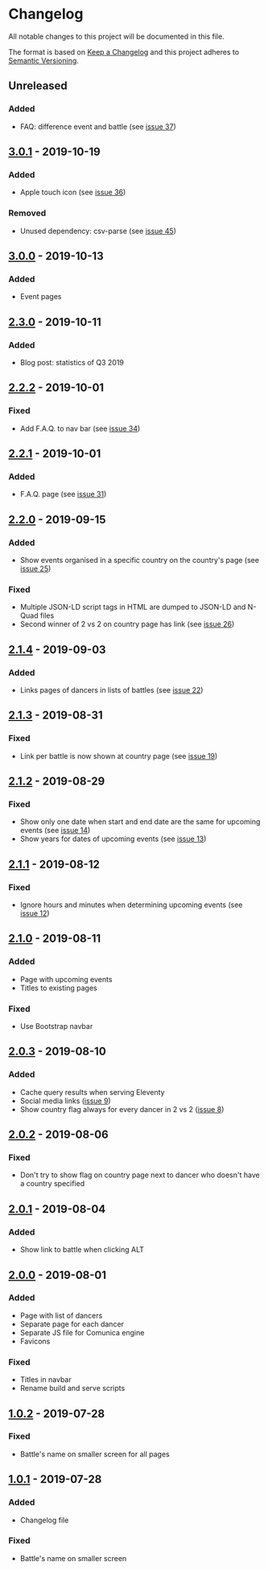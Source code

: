 # Changelog

All notable changes to this project will be documented in this file.

The format is based on [Keep a Changelog](http://keepachangelog.com/en/1.0.0/)
and this project adheres to [Semantic Versioning](http://semver.org/spec/v2.0.0.html).

## Unreleased

### Added
- FAQ: difference event and battle (see [issue 37](https://github.com/dancehall-battle/website/issues/37))

## [3.0.1] - 2019-10-19

### Added
- Apple touch icon (see [issue 36](https://github.com/dancehall-battle/website/issues/36))

### Removed
- Unused dependency: csv-parse (see [issue 45](https://github.com/dancehall-battle/website/issues/45))

## [3.0.0] - 2019-10-13

### Added
- Event pages

## [2.3.0] -  2019-10-11

### Added
- Blog post: statistics of Q3 2019

## [2.2.2] - 2019-10-01

### Fixed
- Add F.A.Q. to nav bar (see [issue 34](https://github.com/dancehall-battle/website/issues/34))

## [2.2.1] - 2019-10-01

### Added
- F.A.Q. page (see [issue 31](https://github.com/dancehall-battle/website/issues/31))

## [2.2.0] - 2019-09-15

### Added
- Show events organised in a specific country on the country's page (see [issue 25](https://github.com/dancehall-battle/website/issues/25))

### Fixed
- Multiple JSON-LD script tags in HTML are dumped to JSON-LD and N-Quad files
- Second winner of 2 vs 2 on country page has link (see [issue 26](https://github.com/dancehall-battle/website/issues/26))

## [2.1.4] - 2019-09-03

### Added
- Links pages of dancers in lists of battles (see [issue 22](https://github.com/dancehall-battle/website/issues/22))

## [2.1.3] - 2019-08-31

### Fixed
- Link per battle is now shown at country page (see [issue 19](https://github.com/dancehall-battle/website/issues/19))

## [2.1.2] - 2019-08-29

### Fixed
- Show only one date when start and end date are the same for upcoming events (see [issue 14](https://github.com/dancehall-battle/website/issues/14))
- Show years for dates of upcoming events (see [issue 13](https://github.com/dancehall-battle/website/issues/13))

## [2.1.1] - 2019-08-12

### Fixed
- Ignore hours and minutes when determining upcoming events (see [issue 12](https://github.com/dancehall-battle/website/issues/12))

## [2.1.0] - 2019-08-11

### Added
- Page with upcoming events
- Titles to existing pages

### Fixed
- Use Bootstrap navbar

## [2.0.3] - 2019-08-10

### Added
- Cache query results when serving Eleventy
- Social media links ([issue 9](https://github.com/dancehall-battle/website/issues/9))
- Show country flag always for every dancer in 2 vs 2 ([issue 8](https://github.com/dancehall-battle/website/issues/8))

## [2.0.2] - 2019-08-06

### Fixed
- Don't try to show flag on country page next to dancer who doesn't have a country specified

## [2.0.1] - 2019-08-04

### Added

- Show link to battle when clicking ALT

## [2.0.0] - 2019-08-01

### Added

- Page with list of dancers
- Separate page for each dancer
- Separate JS file for Comunica engine
- Favicons

### Fixed
- Titles in navbar
- Rename build and serve scripts

## [1.0.2] - 2019-07-28

### Fixed
- Battle's name on smaller screen for all pages

## [1.0.1] - 2019-07-28

### Added
- Changelog file

### Fixed
- Battle's name on smaller screen

[3.0.1]: https://github.com/dancehall-battle/website/compare/v3.0.0...v3.0.1
[3.0.0]: https://github.com/dancehall-battle/website/compare/v2.3.0...v3.0.0
[2.3.0]: https://github.com/dancehall-battle/website/compare/v2.2.2...v2.3.0
[2.2.2]: https://github.com/dancehall-battle/website/compare/v2.2.1...v2.2.2
[2.2.1]: https://github.com/dancehall-battle/website/compare/v2.2.0...v2.2.1
[2.2.0]: https://github.com/dancehall-battle/website/compare/v2.1.4...v2.2.0
[2.1.4]: https://github.com/dancehall-battle/website/compare/v2.1.3...v2.1.4
[2.1.3]: https://github.com/dancehall-battle/website/compare/v2.1.2...v2.1.3
[2.1.2]: https://github.com/dancehall-battle/website/compare/v2.1.1...v2.1.2
[2.1.1]: https://github.com/dancehall-battle/website/compare/v2.1.0...v2.1.1
[2.1.0]: https://github.com/dancehall-battle/website/compare/v2.0.3...v2.1.0
[2.0.3]: https://github.com/dancehall-battle/website/compare/v2.0.2...v2.0.3
[2.0.2]: https://github.com/dancehall-battle/website/compare/v2.0.1...v2.0.2
[2.0.1]: https://github.com/dancehall-battle/website/compare/v2.0.0...v2.0.1
[2.0.0]: https://github.com/dancehall-battle/website/compare/v1.0.2...v2.0.0
[1.0.2]: https://github.com/dancehall-battle/website/compare/v1.0.1...v1.0.2
[1.0.1]: https://github.com/dancehall-battle/website/compare/v1.0.0...v1.0.1